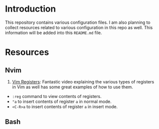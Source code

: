 # Introduction

This repository contains various configuration files. I am also planning to collect resources related to various configuration in this repo as well. This information will be added into this `README.md` file.

# Resources

## Nvim

1. [Vim Registers](https://www.youtube.com/watch?v=I5QGlfbuCfs): Fantastic video explaining the various types of registers in Vim as well has some great examples of how to use them.
  - `:reg` command to view contents of registers.
  - `"a` to insert contents of register `a` in normal mode.
  - `<C-R>a` to insert contents of register `a` in insert mode.

## Bash

